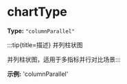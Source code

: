 # chartType

**Type:** `"columnParallel"`

:::tip{title=描述}
并列柱状图



并列柱状图，适用于多指标并行对比场景:::


 

**示例:**
'columnParallel'


 


